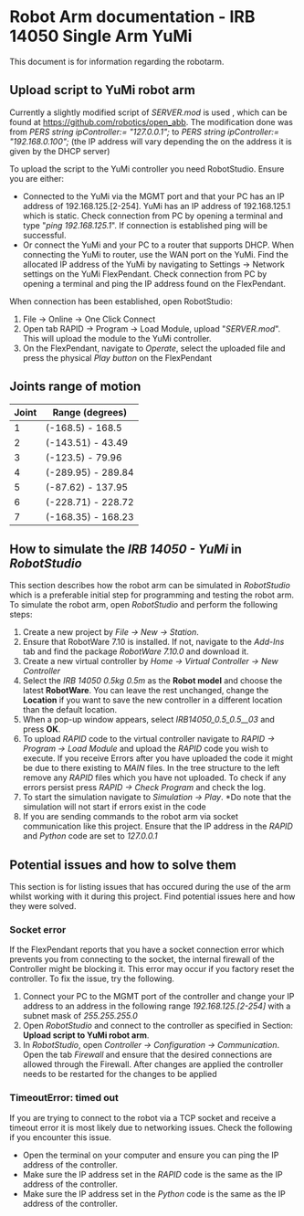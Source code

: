 # Robot Arm documentation - IRB 14050 Single Arm YuMi

This document is for information regarding the robotarm.

## Upload script to YuMi robot arm

Currently a slightly modified script of *SERVER.mod* is used , which can be found at <https://github.com/robotics/open_abb>. The modification done was from
*PERS string ipController:= "127.0.0.1";*
to
*PERS string ipController:= "192.168.0.100";* (the IP address will vary depending the on the address it is given by the DHCP server)

To upload the script to the YuMi controller you need RobotStudio. Ensure you are either:

* Connected to the YuMi via the MGMT port and that your PC has an IP address of 192.168.125.[2-254]. YuMi has an IP address of 192.168.125.1 which is static. Check connection from PC by opening a terminal and type "*ping 192.168.125.1*". If connection is established ping will be successful.
* Or connect the YuMi and your PC to a router that supports DHCP. When connecting the YuMi to router, use the WAN port on the YuMi. Find the allocated IP address of the YuMi by navigating to Settings -> Network settings on the YuMi FlexPendant. Check connection from PC by opening a terminal and ping the IP address found on the FlexPendant.

When connection has been established, open RobotStudio:

1. File -> Online -> One Click Connect
2. Open tab RAPID -> Program -> Load Module, upload "*SERVER.mod*". This will upload the module to the YuMi controller.
3. On the FlexPendant, navigate to *Operate*, select the uploaded file and press the physical *Play button* on the FlexPendant

## Joints range of motion

| Joint     | Range (degrees)   |
| --------  | -------           |
| 1         | (-168.5) - 168.5  |
| 2         | (-143.51) - 43.49 |
| 3         | (-123.5) - 79.96  |
| 4         | (-289.95) - 289.84|
| 5         | (-87.62)  - 137.95|
| 6         | (-228.71) - 228.72|
| 7         | (-168.35) - 168.23|

## How to simulate the *IRB 14050 - YuMi* in *RobotStudio*

This section describes how the robot arm can be simulated in *RobotStudio* which is a preferable initial step for programming and testing the robot arm. To simulate the robot arm, open *RobotStudio* and perform the following steps:

1. Create a new project by *File -> New -> Station*.
2. Ensure that RobotWare 7.10 is installed. If not, navigate to the *Add-Ins* tab and find the package *RobotWare 7.10.0* and download it.
3. Create a new virtual controller by *Home -> Virtual Controller -> New Controller*
4. Select the *IRB 14050 0.5kg 0.5m* as the **Robot model** and choose the latest **RobotWare**. You can leave the rest unchanged, change the **Location** if you want to save the new controller in a different location than the default location.
5. When a pop-up window appears, select *IRB14050_0.5_0.5__03* and press **OK**.
6. To upload *RAPID* code to the virtual controller navigate to *RAPID -> Program -> Load Module* and upload the *RAPID* code you wish to execute. If you receive Errors after you have uploaded the code it might be due to there existing to *MAIN* files. In the tree structure to the left remove any *RAPID* files which you have not uploaded. To check if any errors persist press *RAPID -> Check Program* and check the log.
7. To start the simulation navigate to *Simulation -> Play*. *Do note that the simulation will not start if errors exist in the code
8. If you are sending commands to the robot arm via socket communication like this project. Ensure that the IP address in the *RAPID* and *Python* code are set to *127.0.0.1*  

## Potential issues and how to solve them

This section is for listing issues that has occured during the use of the arm whilst working with it during this project. Find potential issues here and how they were solved.

### Socket error

If the FlexPendant reports that you have a socket connection error which prevents you from connecting to the socket, the internal firewall of the Controller might be blocking it. This error may occur if you factory reset the controller. To fix the issue, try the following.

1. Connect your PC to the MGMT port of the controller and change your IP address to an address in the following range *192.168.125.[2-254]* with a subnet mask of *255.255.255.0*
2. Open *RobotStudio* and connect to the controller as specified in Section: **Upload script to YuMi robot arm**.
3. In *RobotStudio*, open *Controller -> Configuration -> Communication*. Open the tab *Firewall* and ensure that the desired connections are allowed through the Firewall. After changes are applied the controller needs to be restarted for the changes to be applied

### TimeoutError: timed out

If you are trying to connect to the robot via a TCP socket and receive a timeout error it is most likely due to networking issues. Check the following if you encounter this issue.

* Open the terminal on your computer and ensure you can ping the IP address of the controller.
* Make sure the IP address set in the *RAPID* code is the same as the IP address of the controller.
* Make sure the IP address set in the *Python* code is the same as the IP address of the controller.
